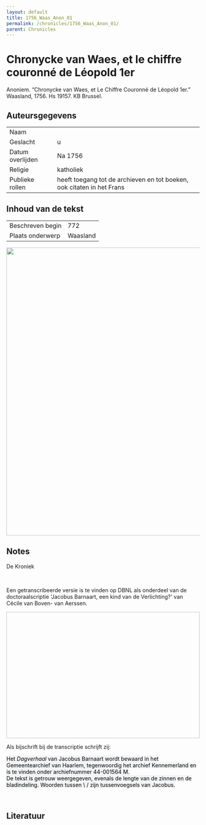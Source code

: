 ```yaml
---
layout: default
title: 1756_Waas_Anon_01
permalink: /chronicles/1756_Waas_Anon_01/
parent: Chronicles
--- 
```



# Chronycke van Waes, et le chiffre couronné de Léopold 1er 

Anoniem. “Chronycke van Waes, et Le Chiffre Couronné de Léopold 1er.” Waasland, 1756. Hs 19157. KB Brussel. 

## Auteursgegevens 

| | | 
| --------------- | --------------- | 
| Naam |   | 
| Geslacht | u | 
| Datum overlijden | Na 1756 | 
| Religie | katholiek | 
| Publieke rollen | heeft toegang tot de archieven en tot boeken, ook citaten in het Frans | 

## Inhoud van de tekst 

| | | 
| --------------- | --------------- | 
| Beschreven begin | 772 | 
| Plaats onderwerp | Waasland | 

[<img src="..\..\barplots_chronicles\1756_Waas_Anon_01.jpg" width="750"/>](..\..\barplots_chronicles\1756_Waas_Anon_01.jpg) 

## Notes 

<div data-schema-version="8"><p>De Kroniek</p>
<p>&nbsp;</p>
<p>Een getranscribeerde versie is te vinden op DBNL als onderdeel van de doctoraalscriptie 'Jacobus Barnaart, een kind van de Verlichting?' van Cécile van Boven- van Aerssen.</p>
<p><img alt="" data-attachment-key="XMKBAG3I" width="606" height="329"></p>
<p>Als bijschrift bij de transcriptie schrijft zij:</p>
<p><span style="color: #000000"><span style="background-color: #f3f4f5">Het&nbsp;</span></span><em><span style="color: #000000"><span style="background-color: #f3f4f5">Dagverhaal</span></span></em><span style="color: #000000"><span style="background-color: #f3f4f5">&nbsp;van Jacobus Barnaart wordt bewaard in het Gemeentearchief van Haarlem, tegenwoordig het archief Kennemerland en is te vinden onder archiefnummer 44-001564 M.<br>De tekst is getrouw weergegeven, evenals de lengte van de zinnen en de bladindeling. Woorden tussen \ / zijn tussenvoegsels van Jacobus.</span></span></p>
<p>&nbsp;</p>
</div> 

## Literatuur 

